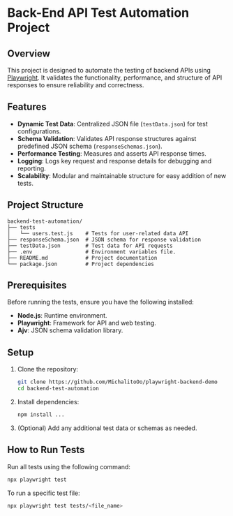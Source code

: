 # Back-End API Test Automation Project

## Overview

This project is designed to automate the testing of backend APIs using [Playwright](https://playwright.dev/). It validates the functionality, performance, and structure of API responses to ensure reliability and correctness.

## Features
- **Dynamic Test Data**: Centralized JSON file (`testData.json`) for test configurations.
- **Schema Validation**: Validates API response structures against predefined JSON schema (`responseSchemas.json`).
- **Performance Testing**: Measures and asserts API response times.
- **Logging**: Logs key request and response details for debugging and reporting.
- **Scalability**: Modular and maintainable structure for easy addition of new tests.



## Project Structure
```plaintext
backend-test-automation/
├── tests
│   └── users.test.js    # Tests for user-related data API
├── responseSchema.json  # JSON schema for response validation
├── testData.json        # Test data for API requests
├── .env                 # Environment variables file.
├── README.md            # Project documentation
└── package.json         # Project dependencies
```

## Prerequisites

Before running the tests, ensure you have the following installed:

- **Node.js**: Runtime environment.
- **Playwright**: Framework for API and web testing.
- **Ajv**: JSON schema validation library.

## Setup

1. Clone the repository:

   ```bash
   git clone https://github.com/MichalitoOo/playwright-backend-demo
   cd backend-test-automation
   ```

2. Install dependencies:

   ```bash
   npm install ...
   ```

3. (Optional) Add any additional test data or schemas as needed.


## How to Run Tests

Run all tests using the following command:

```bash
npx playwright test
```

To run a specific test file:

```bash
npx playwright test tests/<file_name>
```